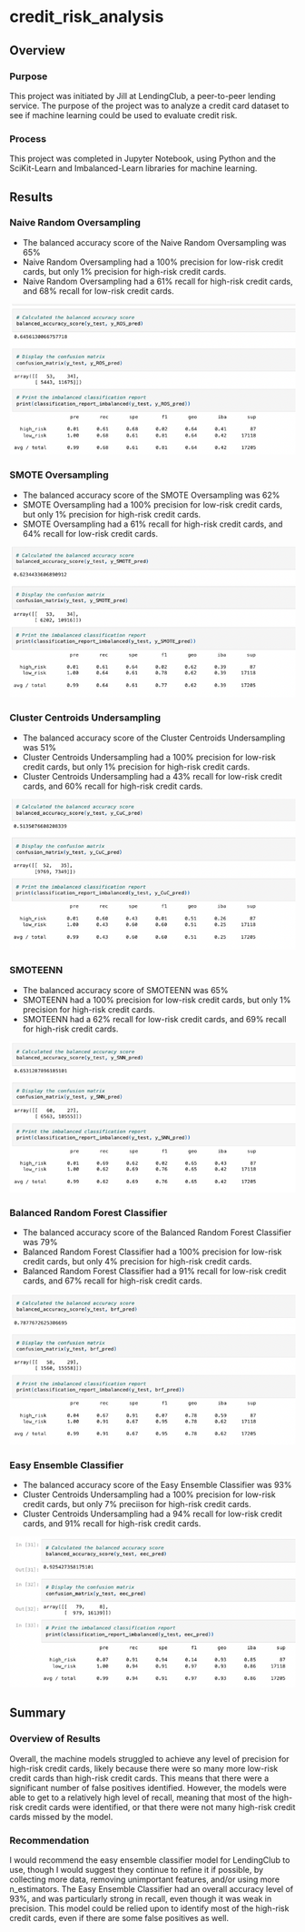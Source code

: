 # credit_risk_analysis

## Overview

### Purpose

This project was initiated by Jill at LendingClub, a peer-to-peer lending service. The purpose of the project was to analyze a credit card dataset to see if machine learning could be used to evaluate credit risk. 

### Process

This project was completed in Jupyter Notebook, using Python and the SciKit-Learn and Imbalanced-Learn libraries for machine learning.

## Results

### Naive Random Oversampling

- The balanced accuracy score of the Naive Random Oversampling was 65%
- Naive Random Oversampling had a 100% precision for low-risk credit cards, but only 1% precision for high-risk credit cards.
- Naive Random Oversampling had a 61% recall for high-risk credit cards, and 68% recall for low-risk credit cards.

![Results of Naive Random Oversampling](https://github.com/ehalprin/credit_risk_analysis/blob/main/resources/NaiveRandomOverSampling_Results.png)

### SMOTE Oversampling

- The balanced accuracy score of the SMOTE Oversampling was 62%
- SMOTE Oversampling had a 100% precision for low-risk credit cards, but only 1% precision for high-risk credit cards.
- SMOTE Oversampling had a 61% recall for high-risk credit cards, and 64% recall for low-risk credit cards.

![Results of SMOTE Oversampling](https://github.com/ehalprin/credit_risk_analysis/blob/main/resources/SMOTEOversampling_Results.png)

### Cluster Centroids Undersampling

- The balanced accuracy score of the Cluster Centroids Undersampling was 51%
- Cluster Centroids Undersampling had a 100% precision for low-risk credit cards, but only 1% precision for high-risk credit cards.
- Cluster Centroids Undersampling had a 43% recall for low-risk credit cards, and 60% recall for high-risk credit cards.

![Results of Cluster Centroids Undersampling](https://github.com/ehalprin/credit_risk_analysis/blob/main/resources/ClusterCentroids_Results.png)

### SMOTEENN

- The balanced accuracy score of SMOTEENN was 65%
- SMOTEENN had a 100% precision for low-risk credit cards, but only 1% precision for high-risk credit cards.
- SMOTEENN had a 62% recall for low-risk credit cards, and 69% recall for high-risk credit cards.

![Results of SMOTEENN](https://github.com/ehalprin/credit_risk_analysis/blob/main/resources/SMOTEENN_Results.png)

### Balanced Random Forest Classifier

- The balanced accuracy score of the Balanced Random Forest Classifier was 79%
- Balanced Random Forest Classifier had a 100% precision for low-risk credit cards, but only 4% precision for high-risk credit cards.
- Balanced Random Forest Classifier had a 91% recall for low-risk credit cards, and 67% recall for high-risk credit cards.

![Results of Balanced Random Forest Classifier](https://github.com/ehalprin/credit_risk_analysis/blob/main/resources/BalancedRandomForestClassifier_Results.png)

### Easy Ensemble Classifier

- The balanced accuracy score of the Easy Ensemble Classifier was 93%
- Cluster Centroids Undersampling had a 100% precision for low-risk credit cards, but only 7% preciison for high-risk credit cards.
- Cluster Centroids Undersampling had a 94% recall for low-risk credit cards, and 91% recall for high-risk credit cards.

![Results of Easy Ensemble Classifier](https://github.com/ehalprin/credit_risk_analysis/blob/main/resources/EasyEnsembleClassifier_Results.png)

## Summary

### Overview of Results

Overall, the machine models struggled to achieve any level of precision for high-risk credit cards, likely because there were so many more low-risk credit cards than high-risk credit cards. This means that there were a significant number of false positives identified. However, the models were able to get to a relatively high level of recall, meaning that most of the high-risk credit cards were identified, or that there were not many high-risk credit cards missed by the model.

### Recommendation

I would recommend the easy ensemble classifier model for LendingClub to use, though I would suggest they continue to refine it if possible, by collecting more data, removing unimportant features, and/or using more n_estimators. The Easy Ensemble Classifier had an overall accuracy level of 93%, and was particularly strong in recall, even though it was weak in precision. This model could be relied upon to identify most of the high-risk credit cards, even if there are some false positives as well.
